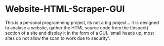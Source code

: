 # Website-HTML-Scraper-GUI
This is a personal programming project, its not a big project... It is designed to analyse a website, gather the HTML source code from the (Inspect) section of a site and display it in the form of a GUI. 'small heads up, most sites do not allow the scan to work due to security'.
